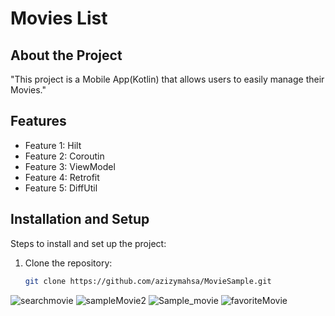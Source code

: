 # Movies List 


## About the Project

"This project is a Mobile App(Kotlin) that allows users to easily manage their Movies."

## Features

- Feature 1: Hilt
- Feature 2: Coroutin
- Feature 3: ViewModel
- Feature 4: Retrofit
- Feature 5: DiffUtil



## Installation and Setup

Steps to install and set up the project:

1. Clone the repository:
   ```bash
   git clone https://github.com/azizymahsa/MovieSample.git

![searchmovie](https://github.com/azizymahsa/MovieSample/assets/37101768/7503e950-f50b-470e-a3e4-6d7e30f53602)
![sampleMovie2](https://github.com/azizymahsa/MovieSample/assets/37101768/96b1691f-9475-4c94-8bec-e6c24b5ed720)
![Sample_movie](https://github.com/azizymahsa/MovieSample/assets/37101768/f10e9cdd-f58c-4a59-9b16-8c80e7a02e22)
![favoriteMovie](https://github.com/azizymahsa/MovieSample/assets/37101768/35755418-dec0-4f01-b59c-04b3964ff15b)
